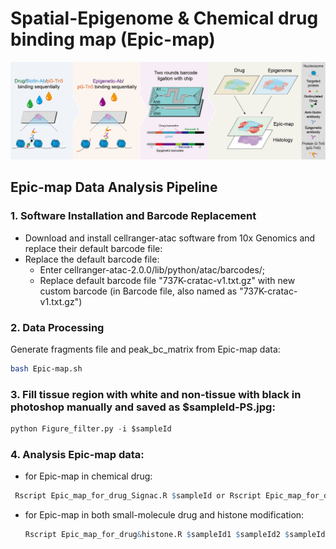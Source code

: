 # Spatial-Epigenome & Chemical drug binding map (Epic-map)
![image](https://github.com/jiangfuqing/Epic-map/blob/main/Epic-map.jpg)

## Epic-map Data Analysis Pipeline
### 1. Software Installation and Barcode Replacement
- Download and install cellranger-atac software from 10x Genomics and replace their default barcode file:
- Replace the default barcode file:
  - Enter cellranger-atac-2.0.0/lib/python/atac/barcodes/;
  - Replace default barcode file "737K-cratac-v1.txt.gz" with new custom barcode (in Barcode file, also named as "737K-cratac-v1.txt.gz")
### 2. Data Processing
Generate fragments file and peak_bc_matrix from Epic-map data:
```bash
bash Epic-map.sh
```
### 3. Fill tissue region with white and non-tissue with black in photoshop manually and saved as $sampleId-PS.jpg:
```python
python Figure_filter.py -i $sampleId
```
### 4. Analysis Epic-map data:
- for Epic-map in chemical drug:
 ```R
  Rscript Epic_map_for_drug_Signac.R $sampleId or Rscript Epic_map_for_drug_ArchR.R $sampleId
 ```
- for Epic-map in both small-molecule drug and histone modification:
  ```R
  Rscript Epic_map_for_drug&histone.R $sampleId1 $sampleId2 $sampleId1 $modality1 $modality2
 ```
